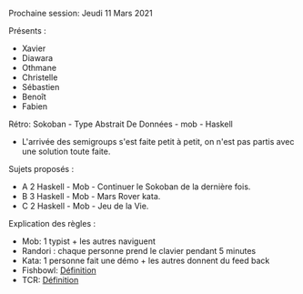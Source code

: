 Prochaine session: Jeudi 11 Mars 2021

Présents :
- Xavier
- Diawara
- Othmane
- Christelle
- Sébastien
- Benoît
- Fabien

Rétro: Sokoban - Type Abstrait De Données - mob - Haskell
* L'arrivée des semigroups s'est faite petit à petit, on n'est pas partis avec
  une solution toute faite.

Sujets proposés :
- A 2 Haskell - Mob - Continuer le Sokoban de la dernière fois.
- B 3 Haskell - Mob - Mars Rover kata.
- C 2 Haskell - Mob - Jeu de la Vie.


Explication des règles :
* Mob: 1 typist + les autres naviguent
* Randori : chaque personne prend le clavier pendant 5 minutes
* Kata: 1 personne fait une démo + les autres donnent du feed back
* Fishbowl: [Définition](https://en.wikipedia.org/wiki/Fishbowl_(conversation))
* TCR: [Définition](https://medium.com/@kentbeck_7670/test-commit-revert-870bbd756864)
